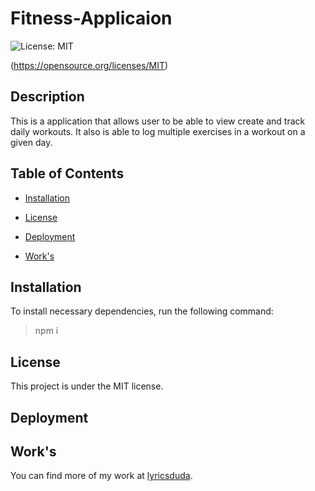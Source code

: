 

# Fitness-Applicaion

![License: MIT](https://img.shields.io/badge/License-MIT-blue.svg)

(https://opensource.org/licenses/MIT)

## Description
This is a application that allows user to be able to view create and track daily workouts. It also is able to log multiple exercises in a workout on a given day.

## Table of Contents

* [Installation](#installation)

 * [License](#license)
        
* [Deployment](#deployment)
         
         
* [Work's](#work's) 

## Installation

To install necessary dependencies, run the following command:

> npm i

## License

This project is under the MIT license.

## Deployment
        
> 


## Work's
        
You can find more
of my work at [lyricsduda](https://github.com/lyricsduda).
        
